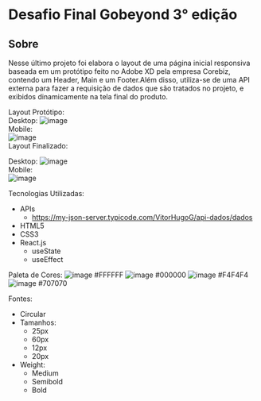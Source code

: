 # Desafio Final Gobeyond 3° edição

## Sobre

Nesse último projeto foi elabora o layout de uma página inicial responsiva baseada em um protótipo feito no Adobe XD pela empresa Corebiz, contendo um Header, Main e um Footer.Além disso, utiliza-se de uma API externa para fazer a requisição de dados que são tratados no projeto, e exibidos dinamicamente na tela final do produto.

Layout Protótipo:
<br>
Desktop:
![image](https://user-images.githubusercontent.com/62728505/134786507-39e233e0-0edf-4bf6-a87d-cd903bedf573.png)
<br>
Mobile:
<br>
![image](https://user-images.githubusercontent.com/62728505/134786665-5d5d57ae-ecc1-4df9-b8d0-3cb5aee9e239.png)
<br>
Layout Finalizado:

Desktop:
![image](https://user-images.githubusercontent.com/62728505/134786558-18312c9c-4c33-4932-bcc0-574ccb479a21.png)
<br>
Mobile:
<br>
![image](https://user-images.githubusercontent.com/62728505/134786675-5145da43-83f7-45d6-9a6a-e3decdf2be5e.png)


Tecnologias Utilizadas:
 - APIs
   - https://my-json-server.typicode.com/VitorHugoG/api-dados/dados 
 - HTML5
 - CSS3
 - React.js
   - useState
   - useEffect

Paleta de Cores:
 ![image](https://user-images.githubusercontent.com/62728505/134786811-5c55252c-9a40-437a-b0b1-9e675f40c0fd.png) #FFFFFF
 ![image](https://user-images.githubusercontent.com/62728505/134786802-e2d6171e-3fee-40a9-927c-843327d816b5.png) #000000
 ![image](https://user-images.githubusercontent.com/62728505/134786817-22eacab7-d162-4123-8860-c3aa4d317eae.png) #F4F4F4
 ![image](https://user-images.githubusercontent.com/62728505/134786821-df7b9354-3fe2-465c-ad46-9c9533494cb1.png) #707070

Fontes:
 - Circular
  - Tamanhos:
    - 25px
    - 60px
    - 12px
    - 20px 
  - Weight:
    - Medium
    - Semibold
    - Bold  
 

